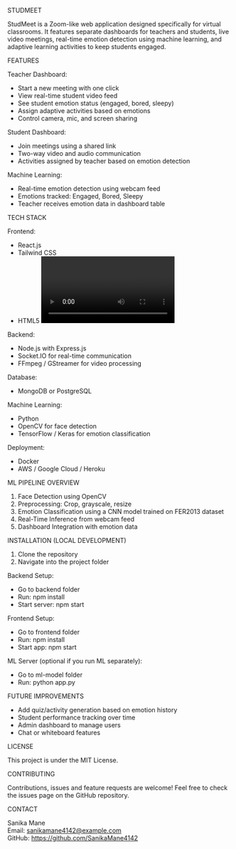 STUDMEET

StudMeet is a Zoom-like web application designed specifically for virtual classrooms. It features separate dashboards for teachers and students, live video meetings, real-time emotion detection using machine learning, and adaptive learning activities to keep students engaged.

FEATURES

Teacher Dashboard:
- Start a new meeting with one click
- View real-time student video feed
- See student emotion status (engaged, bored, sleepy)
- Assign adaptive activities based on emotions
- Control camera, mic, and screen sharing

Student Dashboard:
- Join meetings using a shared link
- Two-way video and audio communication
- Activities assigned by teacher based on emotion detection

Machine Learning:
- Real-time emotion detection using webcam feed
- Emotions tracked: Engaged, Bored, Sleepy
- Teacher receives emotion data in dashboard table

TECH STACK

Frontend:
- React.js
- Tailwind CSS
- HTML5 <video>

Backend:
- Node.js with Express.js
- Socket.IO for real-time communication
- FFmpeg / GStreamer for video processing

Database:
- MongoDB or PostgreSQL

Machine Learning:
- Python
- OpenCV for face detection
- TensorFlow / Keras for emotion classification

Deployment:
- Docker
- AWS / Google Cloud / Heroku

ML PIPELINE OVERVIEW

1. Face Detection using OpenCV
2. Preprocessing: Crop, grayscale, resize
3. Emotion Classification using a CNN model trained on FER2013 dataset
4. Real-Time Inference from webcam feed
5. Dashboard Integration with emotion data

INSTALLATION (LOCAL DEVELOPMENT)

1. Clone the repository
2. Navigate into the project folder

Backend Setup:
- Go to backend folder
- Run: npm install
- Start server: npm start

Frontend Setup:
- Go to frontend folder
- Run: npm install
- Start app: npm start

ML Server (optional if you run ML separately):
- Go to ml-model folder
- Run: python app.py

FUTURE IMPROVEMENTS

- Add quiz/activity generation based on emotion history
- Student performance tracking over time
- Admin dashboard to manage users
- Chat or whiteboard features

LICENSE

This project is under the MIT License.

CONTRIBUTING

Contributions, issues and feature requests are welcome!
Feel free to check the issues page on the GitHub repository.

CONTACT

Sanika Mane  
Email: sanikamane4142@example.com  
GitHub: https://github.com/SanikaMane4142
